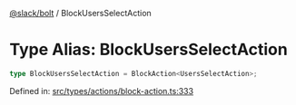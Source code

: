 [@slack/bolt](../index.md) / BlockUsersSelectAction

# Type Alias: BlockUsersSelectAction

```ts
type BlockUsersSelectAction = BlockAction<UsersSelectAction>;
```

Defined in: [src/types/actions/block-action.ts:333](https://github.com/slackapi/bolt-js/blob/main/src/types/actions/block-action.ts#L333)

